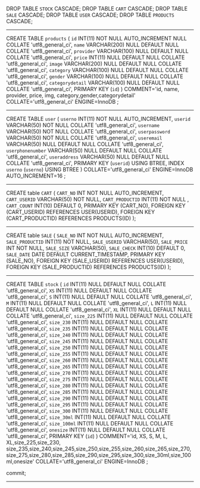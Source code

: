 DROP TABLE `STOCK` CASCADE;
DROP TABLE `CART` CASCADE;
DROP TABLE `SALE` CASCADE;
DROP TABLE `USER` CASCADE;
DROP TABLE `PRODUCTS` CASCADE;

---

CREATE TABLE `products` (
   `id` INT(11) NOT NULL AUTO_INCREMENT NULL COLLATE 'utf8_general_ci',
   `name` VARCHAR(200) NULL DEFAULT NULL COLLATE 'utf8_general_ci',
   `provider` VARCHAR(100) NULL DEFAULT NULL COLLATE 'utf8_general_ci',
   `price` INT(11) NULL DEFAULT NULL COLLATE 'utf8_general_ci',
   `image` VARCHAR(200) NULL DEFAULT NULL COLLATE 'utf8_general_ci',
   `category` VARCHAR(100) NULL DEFAULT NULL COLLATE 'utf8_general_ci',
   `gender` VARCHAR(100) NULL DEFAULT NULL COLLATE 'utf8_general_ci',
   `categorydetail` VARCHAR(100) NULL DEFAULT NULL COLLATE 'utf8_general_ci',
   PRIMARY KEY (`id`)
)
COMMENT='id, name, provider, price, img, category,gender,categorydetail'
COLLATE='utf8_general_ci'
ENGINE=InnoDB
;

---

CREATE TABLE `user` (
	`userno` INT(11) NOT NULL AUTO_INCREMENT,
	`userid` VARCHAR(50) NOT NULL COLLATE 'utf8_general_ci',
	`username` VARCHAR(50) NOT NULL COLLATE 'utf8_general_ci',
	`userpassword` VARCHAR(50) NOT NULL COLLATE 'utf8_general_ci',
	`useremail` VARCHAR(50) NULL DEFAULT NULL COLLATE 'utf8_general_ci',
	`userphonenumber` VARCHAR(50) NULL DEFAULT NULL COLLATE 'utf8_general_ci',
	`useraddress` VARCHAR(50) NULL DEFAULT NULL COLLATE 'utf8_general_ci',
	PRIMARY KEY (`userid`) USING BTREE,
	INDEX `userno` (`userno`) USING BTREE
)
COLLATE='utf8_general_ci'
ENGINE=InnoDB
AUTO_INCREMENT=16
;

---

CREATE table `CART` (
	`CART_NO` INT NOT NULL AUTO_INCREMENT,
	`CART_USERID` VARCHAR(50) NOT NULL,
	`CART_PRODUCTID` INT(11) NOT NULL ,
	`CART_COUNT` INT(10) DEFAULT 0,
	PRIMARY KEY (CART_NO),
	FOREIGN KEY (CART_USERID) REFERENCES USER(USERID),
	FOREIGN KEY (CART_PRODUCTID) REFERENCES PRODUCTS(ID)
);

---

CREATE table `SALE` (
	`SALE_NO` INT NOT NULL AUTO_INCREMENT,
	`SALE_PRODUCTID` INT(11) NOT NULL,
	`SALE_USERID` VARCHAR(50),
	`SALE_PRICE` INT NOT NULL,
	`SALE_SIZE` VARCHAR(50),
	`SALE_CHECK` INT(10) DEFAULT 0,
	`SALE_DATE` DATE DEFAULT CURRENT_TIMESTAMP,
	PRIMARY KEY (SALE_NO),
	FOREIGN KEY (SALE_USERID) REFERENCES USER(USERID),
	FOREIGN KEY (SALE_PRODUCTID) REFERENCES PRODUCTS(ID)
);

---

CREATE TABLE `stock` (
   `id` INT(11) NULL DEFAULT NULL COLLATE 'utf8_general_ci',
   `XS` INT(11) NULL DEFAULT NULL COLLATE 'utf8_general_ci',
   `S` INT(11) NULL DEFAULT NULL COLLATE 'utf8_general_ci',
   `M` INT(11) NULL DEFAULT NULL COLLATE 'utf8_general_ci',
   `L` INT(11) NULL DEFAULT NULL COLLATE 'utf8_general_ci',
   `XL` INT(11) NULL DEFAULT NULL COLLATE 'utf8_general_ci',
   `size_225` INT(11) NULL DEFAULT NULL COLLATE 'utf8_general_ci',
   `size_230` INT(11) NULL DEFAULT NULL COLLATE 'utf8_general_ci',
   `size_235` INT(11) NULL DEFAULT NULL COLLATE 'utf8_general_ci',
   `size_240` INT(11) NULL DEFAULT NULL COLLATE 'utf8_general_ci',
   `size_245` INT(11) NULL DEFAULT NULL COLLATE 'utf8_general_ci',
   `size_250` INT(11) NULL DEFAULT NULL COLLATE 'utf8_general_ci',
   `size_255` INT(11) NULL DEFAULT NULL COLLATE 'utf8_general_ci',
   `size_260` INT(11) NULL DEFAULT NULL COLLATE 'utf8_general_ci',
   `size_265` INT(11) NULL DEFAULT NULL COLLATE 'utf8_general_ci',
   `size_270` INT(11) NULL DEFAULT NULL COLLATE 'utf8_general_ci',
   `size_275` INT(11) NULL DEFAULT NULL COLLATE 'utf8_general_ci',
   `size_280` INT(11) NULL DEFAULT NULL COLLATE 'utf8_general_ci',
   `size_285` INT(11) NULL DEFAULT NULL COLLATE 'utf8_general_ci',
   `size_290` INT(11) NULL DEFAULT NULL COLLATE 'utf8_general_ci',
   `size_295` INT(11) NULL DEFAULT NULL COLLATE 'utf8_general_ci',
   `size_300` INT(11) NULL DEFAULT NULL COLLATE 'utf8_general_ci',
   `size_30ml` INT(11) NULL DEFAULT NULL COLLATE 'utf8_general_ci',
   `size_100ml` INT(11) NULL DEFAULT NULL COLLATE 'utf8_general_ci',
   `onesize` INT(11) NULL DEFAULT NULL COLLATE 'utf8_general_ci',
   PRIMARY KEY (`id`)
)
COMMENT='id, XS, S, M, L, XL,size_225,size_230, size_235,size_240,size_245,size_250,size_255,size_260,size_265,size_270,size_275,size_280,size_285,size_290,size_295,size_300,size_30ml,size_100ml,onesize'
COLLATE='utf8_general_ci'
ENGINE=InnoDB
;


commit;


--------
